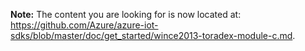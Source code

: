 **Note:** The content you are looking for is now located at: <https://github.com/Azure/azure-iot-sdks/blob/master/doc/get_started/wince2013-toradex-module-c.md>.
